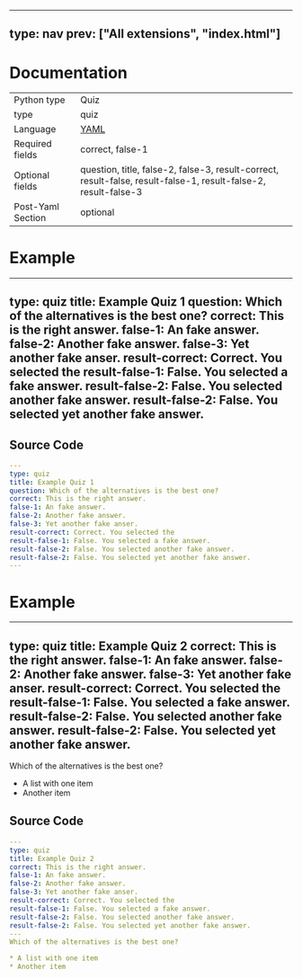 



---
type: nav
prev: ["All extensions", "index.html"]
---





# Documentation






<table class="table"><tbody><td>Python type</td><td>Quiz</td>
<tr></tr>
<td>type</td><td>quiz</td>
<tr></tr>
<td>Language</td><td><a href="#">YAML</a></td>
<tr></tr>
<td>Required fields</td><td>correct, false-1</td>
<tr></tr>
<td>Optional fields</td><td>question, title, false-2, false-3, result-correct, result-false, result-false-1, result-false-2, result-false-3</td>
<tr></tr>
<td>Post-Yaml Section</td><td>optional</td>
<tr></tr></tbody></table>






# Example

---
type: quiz
title: Example Quiz 1
question: Which of the alternatives is the best one?
correct: This is the right answer.
false-1: An fake answer.
false-2: Another fake answer.
false-3: Yet another fake anser.
result-correct: Correct. You selected the 
result-false-1: False. You selected a fake answer.
result-false-2: False. You selected another fake answer.
result-false-2: False. You selected yet another fake answer.
---






## Source Code

```yaml
---
type: quiz
title: Example Quiz 1
question: Which of the alternatives is the best one?
correct: This is the right answer.
false-1: An fake answer.
false-2: Another fake answer.
false-3: Yet another fake anser.
result-correct: Correct. You selected the 
result-false-1: False. You selected a fake answer.
result-false-2: False. You selected another fake answer.
result-false-2: False. You selected yet another fake answer.
---
```






# Example

---
type: quiz
title: Example Quiz 2
correct: This is the right answer.
false-1: An fake answer.
false-2: Another fake answer.
false-3: Yet another fake anser.
result-correct: Correct. You selected the 
result-false-1: False. You selected a fake answer.
result-false-2: False. You selected another fake answer.
result-false-2: False. You selected yet another fake answer.
---
Which of the alternatives is the best one?

* A list with one item
* Another item






## Source Code

```yaml
---
type: quiz
title: Example Quiz 2
correct: This is the right answer.
false-1: An fake answer.
false-2: Another fake answer.
false-3: Yet another fake anser.
result-correct: Correct. You selected the 
result-false-1: False. You selected a fake answer.
result-false-2: False. You selected another fake answer.
result-false-2: False. You selected yet another fake answer.
---
Which of the alternatives is the best one?

* A list with one item
* Another item
```



